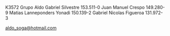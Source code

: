 K3572
Grupo 
Aldo Gabriel Silvestre		153.511-0
Juan Manuel Crespo 		149.280-9
Matias Lanneponders Yonadi	150.139-2
Gabriel Nicolas Figueroa	131.972-3

aldo_soga@hotmail.com